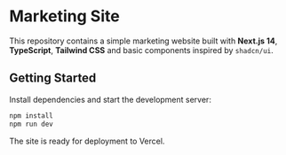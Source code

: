 # Marketing Site

This repository contains a simple marketing website built with **Next.js 14**, **TypeScript**, **Tailwind CSS** and basic components inspired by `shadcn/ui`.

## Getting Started

Install dependencies and start the development server:

```bash
npm install
npm run dev
```

The site is ready for deployment to Vercel.

